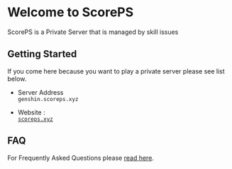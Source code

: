 # Welcome to ScorePS

ScorePS is a Private Server that is managed by skill issues

## Getting Started

If you come here because you want to play a private server please see list below.

- Server Address
\
`genshin.scoreps.xyz`

- Website :
\
[`scoreps.xyz`](https://scoreps.xyz)

## FAQ

For Frequently Asked Questions please [read here](/YuukiPS/docs/FAQ/README.MD).
